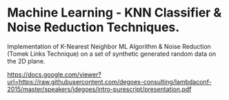 # Machine Learning - KNN Classifier & Noise Reduction Techniques.

Implementation of K-Nearest Neighbor ML Algorithm &amp; Noise Reduction (Tomek Links Technique) on a set of synthetic generated random data on the 2D plane.

https://docs.google.com/viewer?url=https://raw.githubusercontent.com/degoes-consulting/lambdaconf-2015/master/speakers/jdegoes/intro-purescript/presentation.pdf
